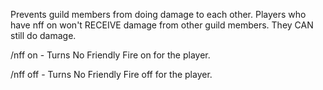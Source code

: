 Prevents guild members from doing damage to each other. Players who have nff on won't RECEIVE damage from other guild members. They CAN still do damage.


/nff on - Turns No Friendly Fire on for the player.

/nff off - Turns No Friendly Fire off for the player.
